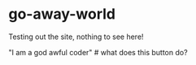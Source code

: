 # go-away-world
Testing out the site, nothing to see here!
<p>
<statement>"I am a god awful coder"</statement>
# what does this button do?
